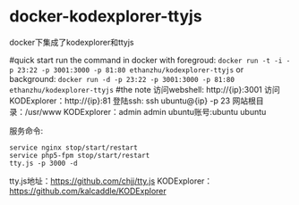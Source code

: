 # docker-kodexplorer-ttyjs
docker下集成了kodexplorer和ttyjs

#quick start
run the command in docker with foregroud:
`docker run -t -i -p 23:22 -p 3001:3000 -p 81:80 ethanzhu/kodexplorer-ttyjs`
or background:
`docker run -d -p 23:22 -p 3001:3000 -p 81:80 ethanzhu/kodexplorer-ttyjs`
#the note
访问webshell: http://{ip}:3001
访问KODExplorer：http://{ip}:81
登陆ssh: ssh ubuntu@{ip} -p 23
网站根目录：/usr/www
KODExplorer：admin admin
ubuntu账号:ubuntu ubuntu

服务命令:
```
service nginx stop/start/restart
service php5-fpm stop/start/restart
tty.js -p 3000 -d
```
tty.js地址：https://github.com/chjj/tty.js
KODExplorer：https://github.com/kalcaddle/KODExplorer
